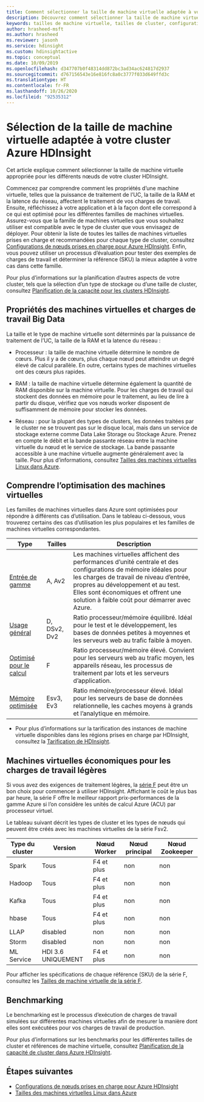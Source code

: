 ```yaml
---
title: Comment sélectionner la taille de machine virtuelle adaptée à votre cluster Azure HDInsight
description: Découvrez comment sélectionner la taille de machine virtuelle adaptée à votre cluster HDInsight.
keywords: tailles de machine virtuelle, tailles de cluster, configuration de cluster
author: hrasheed-msft
ms.author: hrasheed
ms.reviewer: jasonh
ms.service: hdinsight
ms.custom: hdinsightactive
ms.topic: conceptual
ms.date: 10/09/2019
ms.openlocfilehash: d347707b0f48314dd872bc3ad34ac624817d2937
ms.sourcegitcommit: d767156543e16e816fc8a0c3777f033d649ffd3c
ms.translationtype: HT
ms.contentlocale: fr-FR
ms.lasthandoff: 10/26/2020
ms.locfileid: "92535312"
---
```

# <a name="selecting-the-right-vm-size-for-your-azure-hdinsight-cluster"></a>Sélection de la taille de machine virtuelle adaptée à votre cluster Azure HDInsight

Cet article explique comment sélectionner la taille de machine virtuelle appropriée pour les différents nœuds de votre cluster HDInsight. 

Commencez par comprendre comment les propriétés d’une machine virtuelle, telles que la puissance de traitement de l’UC, la taille de la RAM et la latence du réseau, affectent le traitement de vos charges de travail. Ensuite, réfléchissez à votre application et à la façon dont elle correspond à ce qui est optimisé pour les différentes familles de machines virtuelles. Assurez-vous que la famille de machines virtuelles que vous souhaitez utiliser est compatible avec le type de cluster que vous envisagez de déployer. Pour obtenir la liste de toutes les tailles de machines virtuelles prises en charge et recommandées pour chaque type de cluster, consultez [Configurations de nœuds prises en charge pour Azure HDInsight](hdinsight-supported-node-configuration.md). Enfin, vous pouvez utiliser un processus d’évaluation pour tester des exemples de charges de travail et déterminer la référence (SKU) la mieux adaptée à votre cas dans cette famille.

Pour plus d’informations sur la planification d’autres aspects de votre cluster, tels que la sélection d’un type de stockage ou d’une taille de cluster, consultez [Planification de la capacité pour les clusters HDInsight](hdinsight-capacity-planning.md).

## <a name="vm-properties-and-big-data-workloads"></a>Propriétés des machines virtuelles et charges de travail Big Data

La taille et le type de machine virtuelle sont déterminés par la puissance de traitement de l’UC, la taille de la RAM et la latence du réseau :

- Processeur : la taille de machine virtuelle détermine le nombre de cœurs. Plus il y a de cœurs, plus chaque nœud peut atteindre un degré élevé de calcul parallèle. En outre, certains types de machines virtuelles ont des cœurs plus rapides.

- RAM : la taille de machine virtuelle détermine également la quantité de RAM disponible sur la machine virtuelle. Pour les charges de travail qui stockent des données en mémoire pour le traitement, au lieu de lire à partir du disque, vérifiez que vos nœuds worker disposent de suffisamment de mémoire pour stocker les données.

- Réseau : pour la plupart des types de clusters, les données traitées par le cluster ne se trouvent pas sur le disque local, mais dans un service de stockage externe comme Data Lake Storage ou Stockage Azure. Prenez en compte le débit et la bande passante réseau entre la machine virtuelle du nœud et le service de stockage. La bande passante accessible à une machine virtuelle augmente généralement avec la taille. Pour plus d’informations, consultez [Tailles des machines virtuelles Linux dans Azure](../virtual-machines/sizes.md).

## <a name="understanding-vm-optimization"></a>Comprendre l’optimisation des machines virtuelles

Les familles de machines virtuelles dans Azure sont optimisées pour répondre à différents cas d’utilisation. Dans le tableau ci-dessous, vous trouverez certains des cas d’utilisation les plus populaires et les familles de machines virtuelles correspondantes.

| Type                     | Tailles           |    Description       |
|--------------------------|-------------------|------------------------------------------------------------------------------------------------------------------------------------|
| [Entrée de gamme](../virtual-machines/sizes-general.md)          | A, Av2  | Les machines virtuelles affichent des performances d’unité centrale et des configurations de mémoire idéales pour les charges de travail de niveau d’entrée, propres au développement et au test. Elles sont économiques et offrent une solution à faible coût pour démarrer avec Azure. |
| [Usage général](../virtual-machines/sizes-general.md)          | D, DSv2, Dv2  | Ratio processeur/mémoire équilibré. Idéal pour le test et le développement, les bases de données petites à moyennes et les serveurs web au trafic faible à moyen. |
| [Optimisé pour le calcul](../virtual-machines/sizes-compute.md)        | F           | Ratio processeur/mémoire élevé. Convient pour les serveurs web au trafic moyen, les appareils réseau, les processus de traitement par lots et les serveurs d’application.        |
| [Mémoire optimisée](../virtual-machines/sizes-memory.md)         | Esv3, Ev3  | Ratio mémoire/processeur élevé. Idéal pour les serveurs de base de données relationnelle, les caches moyens à grands et l’analytique en mémoire.                 |

- Pour plus d’informations sur la tarification des instances de machine virtuelle disponibles dans les régions prises en charge par HDInsight, consultez la [Tarification de HDInsight](https://azure.microsoft.com/pricing/details/hdinsight/).

## <a name="cost-saving-vm-types-for-light-workloads"></a>Machines virtuelles économiques pour les charges de travail légères

Si vous avez des exigences de traitement légères, la [série F](https://azure.microsoft.com/blog/f-series-vm-size/) peut être un bon choix pour commencer à utiliser HDInsight. Affichant le coût le plus bas par heure, la série F offre le meilleur rapport prix-performances de la gamme Azure si l’on considère les unités de calcul Azure (ACU) par processeur virtuel.

Le tableau suivant décrit les types de cluster et les types de nœuds qui peuvent être créés avec les machines virtuelles de la série Fsv2.

| Type du cluster | Version | Nœud Worker | Nœud principal | Nœud Zookeeper |
|---|---|---|---|---|
| Spark | Tous | F4 et plus | non | non |
| Hadoop | Tous | F4 et plus | non | non |
| Kafka | Tous | F4 et plus | non | non |
| hbase | Tous | F4 et plus | non | non |
| LLAP | disabled | non | non | non |
| Storm | disabled | non | non | non |
| ML Service | HDI 3.6 UNIQUEMENT | F4 et plus | non | non |

Pour afficher les spécifications de chaque référence (SKU) de la série F, consultez les [Tailles de machine virtuelle de la série F](https://azure.microsoft.com/blog/f-series-vm-size/).

## <a name="benchmarking"></a>Benchmarking

Le benchmarking est le processus d’exécution de charges de travail simulées sur différentes machines virtuelles afin de mesurer la manière dont elles sont exécutées pour vos charges de travail de production. 

Pour plus d’informations sur les benchmarks pour les différentes tailles de cluster et références de machine virtuelle, consultez [Planification de la capacité de cluster dans Azure HDInsight](hdinsight-capacity-planning.md#choose-the-vm-size-and-type).

## <a name="next-steps"></a>Étapes suivantes

- [Configurations de nœuds prises en charge pour Azure HDInsight](hdinsight-supported-node-configuration.md)
- [Tailles des machines virtuelles Linux dans Azure](../virtual-machines/sizes.md)